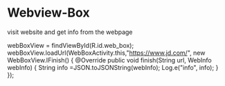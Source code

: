 # Webview-Box
visit website and get info from the webpage


webBoxView = findViewById(R.id.web_box);
        webBoxView.loadUrl(WebBoxActivity.this,"https://www.jd.com/",
                new WebBoxView.IFinish() {
                    @Override
                    public void finish(String url, WebInfo webInfo) {
                        String info =JSON.toJSONString(webInfo);
                        Log.e("info", info);
                    }
                });
